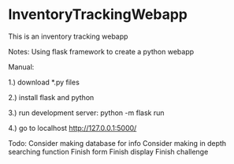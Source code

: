# InventoryTrackingWebapp
This is an inventory tracking webapp

Notes:
Using flask framework to create a python webapp

Manual:

1.)
download *.py files

2.)
install flask and python

3.)
run development server:
python -m flask run

4.)
go to localhost http://127.0.0.1:5000/



Todo:
    Consider making database for info
    Consider making in depth searching function
    Finish form
    Finish display
    Finish challenge
